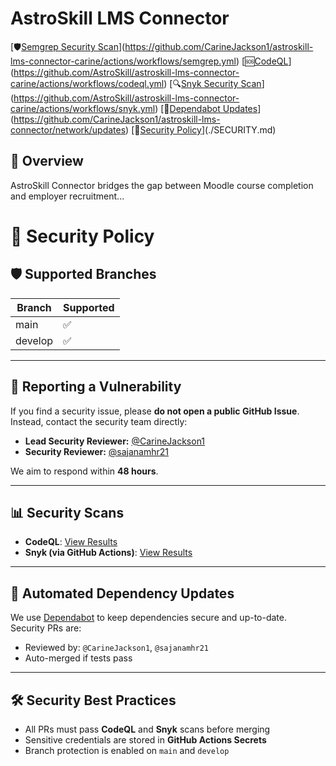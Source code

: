 # AstroSkill LMS Connector

[🛡[Semgrep Security Scan](https://github.com/AstroSkill/astroskill-lms-connector-carine/actions/workflows/semgrep.yml/badge.svg)](https://github.com/CarineJackson1/astroskill-lms-connector-carine/actions/workflows/semgrep.yml)
[🆘[CodeQL](https://github.com/AstroSkill/astroskill-lms-connector-carine/actions/workflows/codeql.yml/badge.svg)](https://github.com/AstroSkill/astroskill-lms-connector-carine/actions/workflows/codeql.yml)
[🔍[Snyk Security Scan](https://github.com/AstroSkill/astroskill-lms-connector-carine/actions/workflows/snyk.yml/badge.svg)](https://github.com/AstroSkill/astroskill-lms-connector-carine/actions/workflows/snyk.yml)
[🤖[Dependabot Updates](https://img.shields.io/badge/Dependabot-enabled-brightgreen?logo=dependabot)](https://github.com/CarineJackson1/astroskill-lms-connector/network/updates)
[🚨[Security Policy](https://img.shields.io/badge/Security-Policy-blue?logo=github)](./SECURITY.md)

## 🚀 Overview
AstroSkill Connector bridges the gap between Moodle course completion and employer recruitment...




# 🔐 Security Policy

## 🛡 Supported Branches
| Branch  | Supported |
|---------|-----------|
| main    | ✅        |
| develop | ✅        |

---

## 🐞 Reporting a Vulnerability
If you find a security issue, please **do not open a public GitHub Issue**.  
Instead, contact the security team directly:

- **Lead Security Reviewer:** [@CarineJackson1](https://github.com/CarineJackson1)
- **Security Reviewer:** [@sajanamhr21](https://github.com/sajanamhr21)

We aim to respond within **48 hours**.

---

## 📊 Security Scans
- **CodeQL**: [View Results](https://github.com/CarineJackson1/astroskill-lms-connector-carine/security/code-scanning)
- **Snyk (via GitHub Actions)**: [View Results](https://github.com/CarineJackson1/astroskill-lms-connector-carine/actions/workflows/snyk.yml)

---

## 🔄 Automated Dependency Updates
We use [Dependabot](https://docs.github.com/en/code-security/dependabot) to keep dependencies secure and up-to-date.  
Security PRs are:
- Reviewed by: `@CarineJackson1`, `@sajanamhr21`
- Auto-merged if tests pass

---

## 🛠 Security Best Practices
- All PRs must pass **CodeQL** and **Snyk** scans before merging
- Sensitive credentials are stored in **GitHub Actions Secrets**
- Branch protection is enabled on `main` and `develop`
